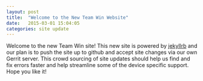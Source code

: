 ```yaml
---
layout: post
title:  "Welcome to the New Team Win Website"
date:   2015-03-01 15:04:05
categories: site update
---
```


Welcome to the new Team Win site! This new site is powered by [jekyllrb](http://jekyllrb.com/) and our plan is to push the site up to github and accept site changes via our own Gerrit server. This crowd sourcing of site updates should help us find and fix errors faster and help streamline some of the device specific support. Hope you like it!
